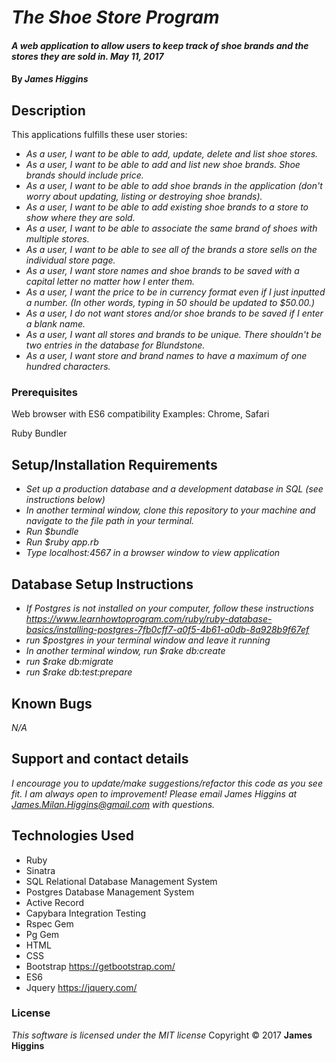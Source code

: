 # _The Shoe Store Program_

#### _A web application to allow users to keep track of shoe brands and the stores they are sold in.   May 11, 2017_

#### By _**James Higgins**_

## Description

This applications fulfills these user stories:

* _As a user, I want to be able to add, update, delete and list shoe stores._
* _As a user, I want to be able to add and list new shoe brands. Shoe brands should include price._
* _As a user, I want to be able to add shoe brands in the application (don't worry about updating, listing or destroying shoe brands)._
* _As a user, I want to be able to add existing shoe brands to a store to show where they are sold._
* _As a user, I want to be able to associate the same brand of shoes with multiple stores._
* _As a user, I want to be able to see all of the brands a store sells on the individual store page._
* _As a user, I want store names and shoe brands to be saved with a capital letter no matter how I enter them._
* _As a user, I want the price to be in currency format even if I just inputted a number. (In other words, typing in 50 should be updated to $50.00.)_
* _As a user, I do not want stores and/or shoe brands to be saved if I enter a blank name._
* _As a user, I want all stores and brands to be unique. There shouldn't be two entries in the database for Blundstone._
* _As a user, I want store and brand names to have a maximum of one hundred characters._
### Prerequisites

Web browser with ES6 compatibility
Examples: Chrome, Safari

Ruby
Bundler


## Setup/Installation Requirements
* _Set up a production database and a development database in SQL (see instructions below)_
* _In another terminal window, clone this repository to your machine and navigate to the file path in your terminal._
* _Run $bundle_
* _Run $ruby app.rb_
* _Type localhost:4567 in a browser window to view application_

## Database Setup Instructions

* _If Postgres is not installed on your computer, follow these instructions https://www.learnhowtoprogram.com/ruby/ruby-database-basics/installing-postgres-7fb0cff7-a0f5-4b61-a0db-8a928b9f67ef_
* _run $postgres in your terminal window and leave it running_
* _In another terminal window, run $rake db:create_
* _run $rake db:migrate_
* _run $rake db:test:prepare_


## Known Bugs
_N/A_

## Support and contact details
_I encourage you to update/make suggestions/refactor this code as you see fit. I am always open to improvement! Please email James Higgins at James.Milan.Higgins@gmail.com with questions._

## Technologies Used
* Ruby
* Sinatra
* SQL Relational Database Management System
* Postgres Database Management System
* Active Record
* Capybara Integration Testing
* Rspec Gem
* Pg Gem
* HTML
* CSS
* Bootstrap https://getbootstrap.com/
* ES6
* Jquery https://jquery.com/


### License
*This software is licensed under the MIT license*
Copyright © 2017 **James Higgins**
